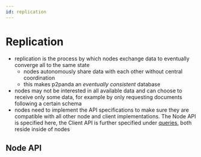 ```yaml
---
id: replication
---
```


# Replication

- replication is the process by which nodes exchange data to eventually converge all to the same state
    - nodes autonomously share data with each other without central coordination
    - this makes p2panda an _eventually consistent_ database
- nodes may not be interested in all available data and can choose to receive only some data, for example by only requesting documents following a certain schema
- nodes need to implement the API specifications to make sure they are compatible with all other node and client implementations. The Node API is specified here, the Client API is further specified under [queries][queries], both reside inside of nodes

## Node API

[queries]: /docs/organising-data/queries
